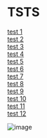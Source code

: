 # TSTS
[test 1](https://github.com/iceisnicehq/3LT3x_II/blob/main/test1.md) <br>
[test 2](https://github.com/iceisnicehq/3LT3x_II/blob/main/test2.md) <br>
[test 3](https://github.com/iceisnicehq/3LT3x_II/blob/main/test3.md) <br>
[test 4](https://github.com/iceisnicehq/3LT3x_II/blob/main/test4.md) <br>
[test 5](https://github.com/iceisnicehq/3LT3x_II/blob/main/test5.md) <br>
[test 6](https://github.com/iceisnicehq/3LT3x_II/blob/main/test6.md) <br>
[test 7](https://github.com/iceisnicehq/3LT3x_II/blob/main/test7.md) <br>
[test 8](https://github.com/iceisnicehq/3LT3x_II/blob/main/test8.md) <br>
[test 9](https://github.com/iceisnicehq/3LT3x_II/blob/main/test9.md) <br>
[test 10](https://github.com/iceisnicehq/3LT3x_II/blob/main/test10.md) <br>
[test 11](https://github.com/iceisnicehq/3LT3x_II/blob/main/test11.md) <br>
[test 12](https://github.com/iceisnicehq/3LT3x_II/blob/main/test12.md)

![image](https://github.com/user-attachments/assets/e0901bd1-f0f5-4fd4-9b8d-7896649d958e)
